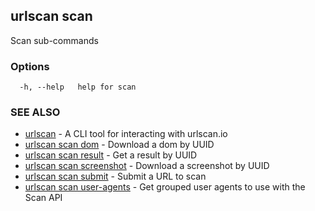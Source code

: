 ## urlscan scan

Scan sub-commands

### Options

```
  -h, --help   help for scan
```

### SEE ALSO

* [urlscan](urlscan.md)	 - A CLI tool for interacting with urlscan.io
* [urlscan scan dom](urlscan_scan_dom.md)	 - Download a dom by UUID
* [urlscan scan result](urlscan_scan_result.md)	 - Get a result by UUID
* [urlscan scan screenshot](urlscan_scan_screenshot.md)	 - Download a screenshot by UUID
* [urlscan scan submit](urlscan_scan_submit.md)	 - Submit a URL to scan
* [urlscan scan user-agents](urlscan_scan_user-agents.md)	 - Get grouped user agents to use with the Scan API

